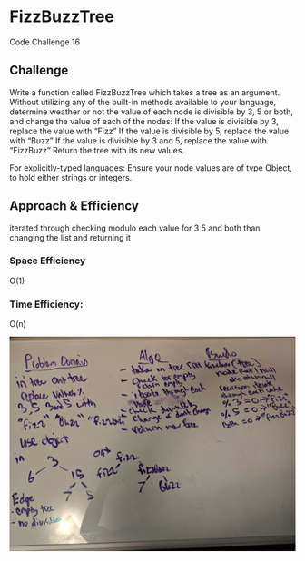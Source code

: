 # FizzBuzzTree 

Code Challenge 16
## Challenge
Write a function called FizzBuzzTree which takes a tree as an argument.
Without utilizing any of the built-in methods available to your language, determine weather or not the value of each node is divisible by 3, 5 or both, and change the value of each of the nodes:
If the value is divisible by 3, replace the value with “Fizz”
If the value is divisible by 5, replace the value with “Buzz”
If the value is divisible by 3 and 5, replace the value with “FizzBuzz”
Return the tree with its new values.

For explicitly-typed languages: Ensure your node values are of type Object, to hold either strings or integers.

## Approach & Efficiency
iterated through checking modulo each value for 3 5 and both than changing the list and returning it 

### Space Efficiency
O(1)

### Time Efficiency:
O(n)

![16_Fizz](../16_Fizz.jpg)